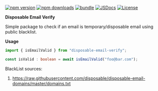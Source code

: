 [![npm version][npm-version-src]][npm-version-href]
[![npm downloads][npm-downloads-src]][npm-downloads-href]
[![bundle][bundle-src]][bundle-href]
[![JSDocs][jsdocs-src]][jsdocs-href]
[![License][license-src]][license-href]

**Disposable Email Verify**

Simple package to check if an email is temporary/disposable email using public blacklist.


**Usage**

```ts
import { isEmailValid } from "disposable-email-verify";

const isValid : boolean = await isEmailValid("foo@bar.com");
```


BlackList sources:
1. https://raw.githubusercontent.com/disposable/disposable-email-domains/master/domains.txt


[npm-version-src]: https://img.shields.io/npm/v/disposable-email-verify?style=flat&colorA=080f12&colorB=1fa669
[npm-version-href]: https://npmjs.com/package/disposable-email-verify
[npm-downloads-src]: https://img.shields.io/npm/dm/disposable-email-verify?style=flat&colorA=080f12&colorB=1fa669
[npm-downloads-href]: https://npmjs.com/package/disposable-email-verify
[bundle-src]: https://img.shields.io/bundlephobia/minzip/disposable-email-verify?style=flat&colorA=080f12&colorB=1fa669&label=minzip
[bundle-href]: https://bundlephobia.com/result?p=disposable-email-verify
[license-src]: https://img.shields.io/github/license/tomer-yechiel/disposable-email-verify.svg?style=flat&colorA=080f12&colorB=1fa669
[license-href]: https://github.com/tomer-yechiel/disposable-email-verify/blob/main/LICENSE
[jsdocs-src]: https://img.shields.io/badge/jsdocs-reference-080f12?style=flat&colorA=080f12&colorB=1fa669
[jsdocs-href]: https://www.jsdocs.io/package/disposable-email-verify
